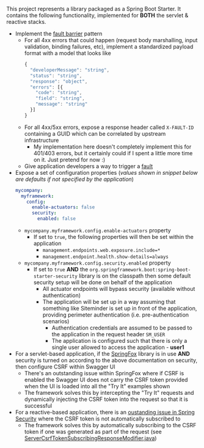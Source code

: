 This project represents a library packaged as a Spring Boot Starter. It contains the following functionality, implemented for **BOTH** the servlet & reactive stacks.

- Implement the [fault barrier](https://www.oracle.com/technetwork/articles/entarch/effective-exceptions2-097044.html) pattern
    - For all 4xx errors that could happen (request body marshalling, input validation, binding failures, etc), implement a standardized payload format with a model that looks like
       ```js
       {
         "developerMessage": "string",
         "status": "string",
         "response": "object",
         "errors": [{
           "code": "string",
           "field": "string",
           "message": "string"
         }]
       }
       ```
    - For all 4xx/5xx errors, expose a response header called `X-FAULT-ID` containing a GUID which can be correlated by upstream infrastructure
        - My implementation here doesn't completely implement this for 401/403 errors, but it certainly could if I spent a little more time on it. Just pretend for now :)
    - Give application developers a way to trigger a [fault](https://www.oracle.com/technetwork/articles/entarch/effective-exceptions2-097044.html)
- Expose a set of configuration properties (_values shown in snippet below are defaults if not specified by the application_)
    ```yaml
    mycompany:
      myframework:
        config:
          enable-actuators: false
          security:
            enabled: false
    ```
    - `mycompany.myframework.config.enable-actuators` property
        - If set to `true`, the following properties will then be set within the application
            - `management.endpoints.web.exposure.include=*`
            - `management.endpoint.health.show-details=always`
    - `mycompany.myframework.config.security.enabled` property
        - If set to `true` **AND** the `org.springframework.boot:spring-boot-starter-security` library is on the classpath then some default security setup will be done on behalf of the application
            - All actuator endpoints will bypass security (available without authentication)
            - The application will be set up in a way assuming that something like Siteminder is set up in front of the application, providing perimeter authentication (i.e. pre-authentication scenarios)
                - Authentication credentials are assumed to be passed to the application in the request header `SM_USER`
                - The application is configured such that there is only a single user allowed to access the application - **user1**
- For a servlet-based application, if the [SpringFox](http://springfox.github.io/springfox/docs/current/) library is in use **AND** security is turned on according to the above documentation on security, then configure CSRF within Swagger UI
    - There's an outstanding issue within SpringFox where if CSRF is enabled the Swagger UI does not carry the CSRF token provided when the UI is loaded into all the "Try It" examples shown
    - The framework solves this by intercepting the "Try It" requests and dynamically injecting the CSRF token into the request so that it is successful
- For a reactive-based application, there is an [oustanding issue in Spring Security](https://github.com/spring-projects/spring-security/issues/5766) where the CSRF token is not automatically subscribed to
    - The framework solves this by automatically subscribing to the CSRF token if one was generated as part of the request (see [ServerCsrfTokenSubscribingResponseModifier.java](src/main/java/com/mycompany/myframework/service/security/server/ServerCsrfTokenSubscribingResponseModifier.java))
